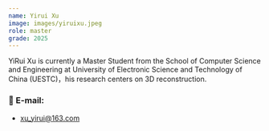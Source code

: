 ```yaml
---
name: Yirui Xu
image: images/yiruixu.jpeg
role: master
grade: 2025
---
```


YiRui Xu is currently a Master Student from the School of Computer Science and Engineering at University of Electronic Science and Technology of China (UESTC)，his research centers on 3D reconstruction. 

### 📧 E-mail:
- xu_yirui@163.com
